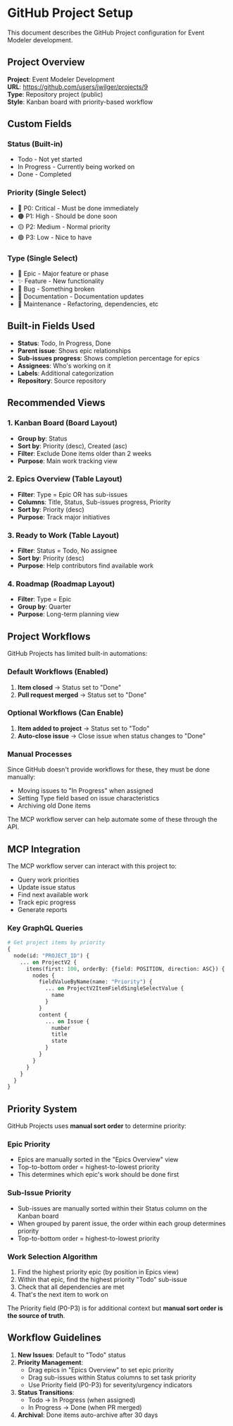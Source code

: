 # GitHub Project Setup

This document describes the GitHub Project configuration for Event Modeler development.

## Project Overview

**Project**: Event Modeler Development  
**URL**: https://github.com/users/jwilger/projects/9  
**Type**: Repository project (public)  
**Style**: Kanban board with priority-based workflow

## Custom Fields

### Status (Built-in)
- Todo - Not yet started
- In Progress - Currently being worked on
- Done - Completed

### Priority (Single Select)
- 🔴 P0: Critical - Must be done immediately
- 🟠 P1: High - Should be done soon  
- 🟡 P2: Medium - Normal priority
- 🟢 P3: Low - Nice to have

### Type (Single Select)
- 🎯 Epic - Major feature or phase
- ✨ Feature - New functionality
- 🐛 Bug - Something broken
- 📝 Documentation - Documentation updates
- 🔧 Maintenance - Refactoring, dependencies, etc


## Built-in Fields Used

- **Status**: Todo, In Progress, Done
- **Parent issue**: Shows epic relationships
- **Sub-issues progress**: Shows completion percentage for epics
- **Assignees**: Who's working on it
- **Labels**: Additional categorization
- **Repository**: Source repository

## Recommended Views

### 1. Kanban Board (Board Layout)
- **Group by**: Status
- **Sort by**: Priority (desc), Created (asc)
- **Filter**: Exclude Done items older than 2 weeks
- **Purpose**: Main work tracking view

### 2. Epics Overview (Table Layout)
- **Filter**: Type = Epic OR has sub-issues
- **Columns**: Title, Status, Sub-issues progress, Priority
- **Sort by**: Priority (desc)
- **Purpose**: Track major initiatives

### 3. Ready to Work (Table Layout)
- **Filter**: Status = Todo, No assignee
- **Sort by**: Priority (desc)
- **Purpose**: Help contributors find available work

### 4. Roadmap (Roadmap Layout)
- **Filter**: Type = Epic
- **Group by**: Quarter
- **Purpose**: Long-term planning view

## Project Workflows

GitHub Projects has limited built-in automations:

### Default Workflows (Enabled)
1. **Item closed** → Status set to "Done"
2. **Pull request merged** → Status set to "Done"

### Optional Workflows (Can Enable)
1. **Item added to project** → Status set to "Todo"
2. **Auto-close issue** → Close issue when status changes to "Done"

### Manual Processes
Since GitHub doesn't provide workflows for these, they must be done manually:
- Moving issues to "In Progress" when assigned
- Setting Type field based on issue characteristics
- Archiving old Done items

The MCP workflow server can help automate some of these through the API.

## MCP Integration

The MCP workflow server can interact with this project to:
- Query work priorities
- Update issue status
- Find next available work
- Track epic progress
- Generate reports

### Key GraphQL Queries

```graphql
# Get project items by priority
{
  node(id: "PROJECT_ID") {
    ... on ProjectV2 {
      items(first: 100, orderBy: {field: POSITION, direction: ASC}) {
        nodes {
          fieldValueByName(name: "Priority") {
            ... on ProjectV2ItemFieldSingleSelectValue {
              name
            }
          }
          content {
            ... on Issue {
              number
              title
              state
            }
          }
        }
      }
    }
  }
}
```

## Priority System

GitHub Projects uses **manual sort order** to determine priority:

### Epic Priority
- Epics are manually sorted in the "Epics Overview" view
- Top-to-bottom order = highest-to-lowest priority
- This determines which epic's work should be done first

### Sub-Issue Priority  
- Sub-issues are manually sorted within their Status column on the Kanban board
- When grouped by parent issue, the order within each group determines priority
- Top-to-bottom order = highest-to-lowest priority

### Work Selection Algorithm
1. Find the highest priority epic (by position in Epics view)
2. Within that epic, find the highest priority "Todo" sub-issue
3. Check that all dependencies are met
4. That's the next item to work on

The Priority field (P0-P3) is for additional context but **manual sort order is the source of truth**.

## Workflow Guidelines

1. **New Issues**: Default to "Todo" status
2. **Priority Management**: 
   - Drag epics in "Epics Overview" to set epic priority
   - Drag sub-issues within Status columns to set task priority
   - Use Priority field (P0-P3) for severity/urgency indicators
3. **Status Transitions**:
   - Todo → In Progress (when assigned)
   - In Progress → Done (when PR merged)
4. **Archival**: Done items auto-archive after 30 days